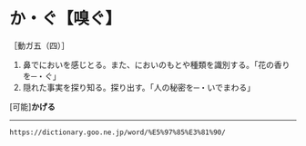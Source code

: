 # か・ぐ【嗅ぐ】

［動ガ五（四）］
1.  鼻でにおいを感じとる。また、においのもとや種類を識別する。「花の香りを─・ぐ」
2.  隠れた事実を探り知る。探り出す。「人の秘密を─・いでまわる」
    

\[可能\]**かげる**

---
`https://dictionary.goo.ne.jp/word/%E5%97%85%E3%81%90/`